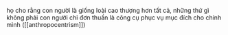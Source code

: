 họ cho rằng con người là giống loài cao thượng hơn tất cả, những thứ gì không phải con người chỉ đơn thuần là công cụ phục vụ mục đích cho chính mình ([[anthropocentrism]])